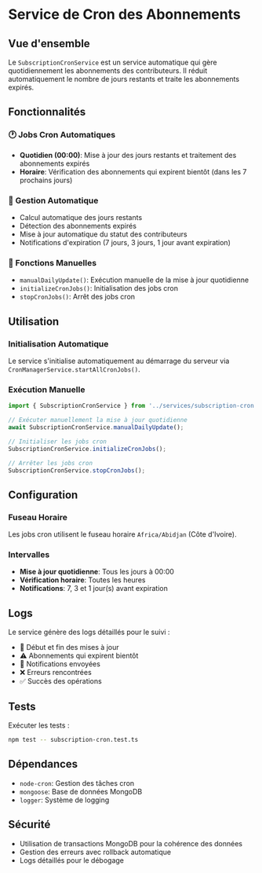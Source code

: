 # Service de Cron des Abonnements

## Vue d'ensemble

Le `SubscriptionCronService` est un service automatique qui gère quotidiennement les abonnements des contributeurs. Il réduit automatiquement le nombre de jours restants et traite les abonnements expirés.

## Fonctionnalités

### 🕐 Jobs Cron Automatiques

- **Quotidien (00:00)**: Mise à jour des jours restants et traitement des abonnements expirés
- **Horaire**: Vérification des abonnements qui expirent bientôt (dans les 7 prochains jours)

### 📅 Gestion Automatique

- Calcul automatique des jours restants
- Détection des abonnements expirés
- Mise à jour automatique du statut des contributeurs
- Notifications d'expiration (7 jours, 3 jours, 1 jour avant expiration)

### 🔧 Fonctions Manuelles

- `manualDailyUpdate()`: Exécution manuelle de la mise à jour quotidienne
- `initializeCronJobs()`: Initialisation des jobs cron
- `stopCronJobs()`: Arrêt des jobs cron

## Utilisation

### Initialisation Automatique

Le service s'initialise automatiquement au démarrage du serveur via `CronManagerService.startAllCronJobs()`.

### Exécution Manuelle

```typescript
import { SubscriptionCronService } from '../services/subscription-cron.service';

// Exécuter manuellement la mise à jour quotidienne
await SubscriptionCronService.manualDailyUpdate();

// Initialiser les jobs cron
SubscriptionCronService.initializeCronJobs();

// Arrêter les jobs cron
SubscriptionCronService.stopCronJobs();
```

## Configuration

### Fuseau Horaire

Les jobs cron utilisent le fuseau horaire `Africa/Abidjan` (Côte d'Ivoire).

### Intervalles

- **Mise à jour quotidienne**: Tous les jours à 00:00
- **Vérification horaire**: Toutes les heures
- **Notifications**: 7, 3 et 1 jour(s) avant expiration

## Logs

Le service génère des logs détaillés pour le suivi :

- 📅 Début et fin des mises à jour
- ⚠️ Abonnements qui expirent bientôt
- 📧 Notifications envoyées
- ❌ Erreurs rencontrées
- ✅ Succès des opérations

## Tests

Exécuter les tests :

```bash
npm test -- subscription-cron.test.ts
```

## Dépendances

- `node-cron`: Gestion des tâches cron
- `mongoose`: Base de données MongoDB
- `logger`: Système de logging

## Sécurité

- Utilisation de transactions MongoDB pour la cohérence des données
- Gestion des erreurs avec rollback automatique
- Logs détaillés pour le débogage

